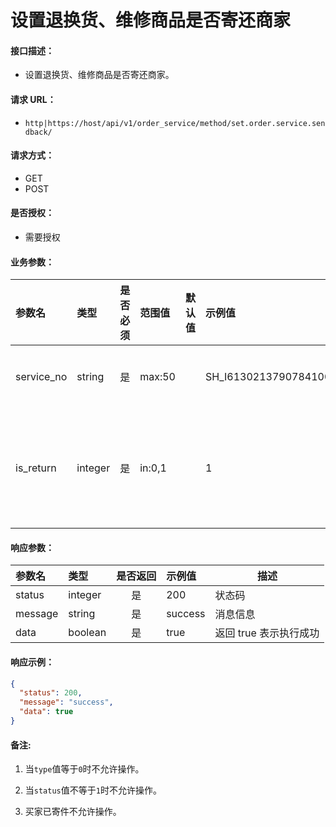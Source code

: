 # 设置退换货、维修商品是否寄还商家

#### 接口描述：
- 设置退换货、维修商品是否寄还商家。

#### 请求 URL：
- `http|https://host/api/v1/order_service/method/set.order.service.sendback/`

#### 请求方式：
- GET
- POST

#### 是否授权：
- 需要授权

#### 业务参数：
|参数名|类型|是否必须|范围值|默认值|示例值|描述|
|:----|:---|:---:|:-----|:-----|:-----|-----|
|service_no |string |是 |max:50 | |SH_I6130213790784100001 |售后单号 |
|is_return |integer |是 |in:0,1 | |1 |是否寄回 0=否 1=是 |

#### 响应参数：
|参数名|类型|是否返回|示例值|描述|
|:-----|:-----|:---:|:-----|-----|
|status |integer |是 |200 |状态码 |
|message |string |是 |success |消息信息 |
|data |boolean |是 |true |返回 true 表示执行成功 |

#### 响应示例：
```json
{
  "status": 200,
  "message": "success",
  "data": true
}
```

#### 备注:
1. 当`type`值等于`0`时不允许操作。

2. 当`status`值不等于`1`时不允许操作。

3. 买家已寄件不允许操作。